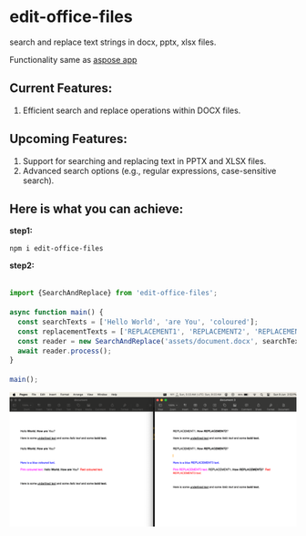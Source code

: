 # edit-office-files

search and replace text strings in docx, pptx, xlsx files.

Functionality same as [aspose app](https://products.aspose.app/words/replace/docx#)

## Current Features:

1. Efficient search and replace operations within DOCX files.

## Upcoming Features:

1. Support for searching and replacing text in PPTX and XLSX files.
2. Advanced search options (e.g., regular expressions, case-sensitive search).

## Here is what you can achieve:

**step1:**
```shell
npm i edit-office-files
```

**step2:**
```js

import {SearchAndReplace} from 'edit-office-files';

async function main() {
  const searchTexts = ['Hello World', 'are You', 'coloured'];
  const replacementTexts = ['REPLACEMENT1', 'REPLACEMENT2', 'REPLACEMENT3'];
  const reader = new SearchAndReplace('assets/document.docx', searchTexts, replacementTexts, 'updated.docx');
  await reader.process();
}

main();
```

![search and replace docx](assets/compare-docx.png)
